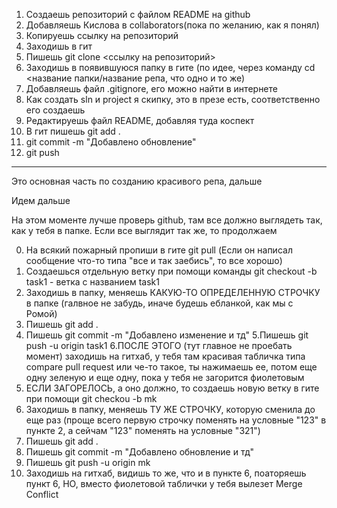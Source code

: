 1. Создаешь репозиторий с файлом README на github
2. Добавляешь Кислова в collaborators(пока по желанию, как я понял)
2. Копируешь ссылку на репозиторий
3. Заходишь в гит
4. Пишешь git clone <ссылку на репозиторий>
5. Заходишь в появившуюся папку в гите (по идее, через команду cd <название папки/название репа, что одно и то же)
6. Добавляешь файл .gitignore, его можно найти в интернете
7. Как создать sln и project я скипку, это в презе есть, соответственно его создаешь
8. Редактируешь файл README, добавляя туда коспект
9. В гит пишешь git add .
10. git commit -m "Добавлено обновление"
11. git push
--------------------------------
Это основная часть по созданию красивого репа, дальше

Идем дальше

На этом моменте лучше проверь github, там все должно выглядеть так, как у тебя в папке. Если все выглядит так же, то продолжаем

0. На всякий пожарный пропиши в гите git pull (Если он написал сообщение что-то типа "все и так заебись", то все хорошо)
1. Создаешься отдельную ветку при помощи команды git checkout -b task1 - ветка с названием task1
2. Заходишь в папку, меняешь КАКУЮ-ТО ОПРЕДЕЛЕННУЮ СТРОЧКУ в папке (галвное не забудь, иначе будешь ебланкой, как мы с Ромой)
3. Пишешь git add .
4. Пишешь git commit -m "Добавлено изменение и тд"
5.Пишешь git push -u origin task1
6.ПОСЛЕ ЭТОГО (тут главное не проебать момент) заходишь на гитхаб, у тебя там красивая табличка типа compare pull request или че-то такое, ты нажимаешь ее, потом еще одну зеленую и еще одну, пока у тебя не загорится фиолетовым
7. ЕСЛИ ЗАГОРЕЛОСЬ, а оно должно, то создаешь новую ветку в гите при помощи git checkou -b mk
8. Заходишь в папку, меняешь ТУ ЖЕ СТРОЧКУ, которую сменила до еще раз (проще всего первую строчку поменять на условные "123" в пункте 2, а сейчам "123" поменять на условные "321")
9. Пишешь git add .
10. Пишешь git commit -m "Добавлено обновление и тд"
11. Пишешь git push -u origin mk
12. Заходишь на гитхаб, видишь то же, что и в пункте 6, поаторяешь пункт 6, НО, вместо фиолетовой таблички у тебя вылезет Merge Conflict
